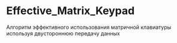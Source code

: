 # Effective_Matrix_Keypad
Алгоритм эффективного использования матричной клавиатуры используя двустороннюю передачу данных
